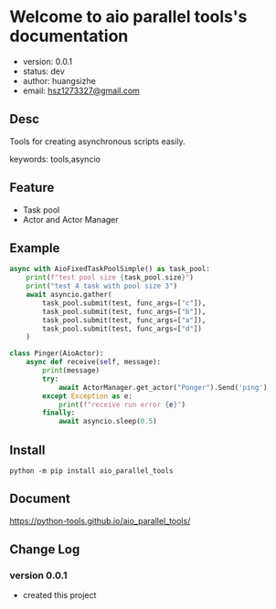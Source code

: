 # Welcome to aio parallel tools's documentation

+ version: 0.0.1
+ status: dev
+ author: huangsizhe
+ email: hsz1273327@gmail.com


## Desc

Tools for creating asynchronous scripts easily.

keywords: tools,asyncio


## Feature

+ Task pool 
+ Actor and Actor Manager


## Example

```python
async with AioFixedTaskPoolSimple() as task_pool:
    print(f"test pool size {task_pool.size}")
    print("test 4 task with pool size 3")
    await asyncio.gather(
        task_pool.submit(test, func_args=["c"]),
        task_pool.submit(test, func_args=["b"]),
        task_pool.submit(test, func_args=["a"]),
        task_pool.submit(test, func_args=["d"])
    )

class Pinger(AioActor):
    async def receive(self, message):
        print(message)
        try:
            await ActorManager.get_actor("Ponger").Send('ping')
        except Exception as e:
            print(f"receive run error {e}")
        finally:
            await asyncio.sleep(0.5)
```

## Install

`python -m pip install aio_parallel_tools`


## Document

<https://python-tools.github.io/aio_parallel_tools/>


## Change Log


### version 0.0.1

+ created this project